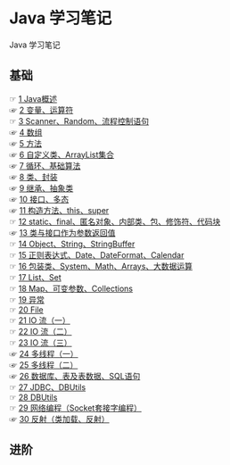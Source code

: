 # Java 学习笔记
Java 学习笔记
## 基础
☞ [1 Java概述](doc/1%20Java%E6%A6%82%E8%BF%B0.md)  
☞ [2 变量、运算符](doc/2%20%E5%8F%98%E9%87%8F%E3%80%81%E8%BF%90%E7%AE%97%E7%AC%A6.md)  
☞ [3 Scanner、Random、流程控制语句](doc/3%20Scanner%E3%80%81Random%E3%80%81%E6%B5%81%E7%A8%8B%E6%8E%A7%E5%88%B6%E8%AF%AD%E5%8F%A5.md)  
☞ [4 数组](doc/4%20%E6%95%B0%E7%BB%84.md)  
☞ [5 方法](doc/5%20%E6%96%B9%E6%B3%95.md)  
☞ [6 自定义类、ArrayList集合](doc/6%20%E8%87%AA%E5%AE%9A%E4%B9%89%E7%B1%BB%E3%80%81ArrayList%E9%9B%86%E5%90%88.1.md)  
☞ [7 循环、基础算法](doc/7%20%E5%BE%AA%E7%8E%AF%E3%80%81%E5%9F%BA%E7%A1%80%E7%AE%97%E6%B3%95.md)  
☞ [8 类、封装](doc/8%20%20%E7%B1%BB%E3%80%81%E5%B0%81%E8%A3%85.md)  
☞ [9 继承、抽象类](doc/9%20%E7%BB%A7%E6%89%BF%E3%80%81%E6%8A%BD%E8%B1%A1%E7%B1%BB.md)  
☞ [10 接口、多态](doc/10%20%E6%8E%A5%E5%8F%A3%E3%80%81%E5%A4%9A%E6%80%81.md)  
☞ [11 构造方法、this、super](doc/11%20%E6%9E%84%E9%80%A0%E6%96%B9%E6%B3%95%E3%80%81this%E3%80%81super.md)  
☞ [12 static、final、匿名对象、内部类、包、修饰符、代码块](doc/12%20static%E3%80%81final%E3%80%81%E5%8C%BF%E5%90%8D%E5%AF%B9%E8%B1%A1%E3%80%81%E5%86%85%E9%83%A8%E7%B1%BB%E3%80%81%E5%8C%85%E3%80%81%E4%BF%AE%E9%A5%B0%E7%AC%A6%E3%80%81%E4%BB%A3%E7%A0%81%E5%9D%97.md)  
☞ [13 类与接口作为参数返回值](doc/13%20%E7%B1%BB%E4%B8%8E%E6%8E%A5%E5%8F%A3%E4%BD%9C%E4%B8%BA%E5%8F%82%E6%95%B0%E8%BF%94%E5%9B%9E%E5%80%BC.md)  
☞ [14 Object、String、StringBuffer](doc/14%20Object%E3%80%81String%E3%80%81StringBuffer.md)  
☞ [15 正则表达式、Date、DateFormat、Calendar](doc/15%20%E6%AD%A3%E5%88%99%E8%A1%A8%E8%BE%BE%E5%BC%8F%E3%80%81Date%E3%80%81DateFormat%E3%80%81Calendar.md)  
☞ [16 包装类、System、Math、Arrays、大数据运算](doc/16%20%E5%8C%85%E8%A3%85%E7%B1%BB%E3%80%81System%E3%80%81Math%E3%80%81Arrays%E3%80%81%E5%A4%A7%E6%95%B0%E6%8D%AE%E8%BF%90%E7%AE%97.md)  
☞ [17 List、Set](doc/17%20List%E3%80%81Set.md)  
☞ [18 Map、可变参数、Collections](doc/18%20Map%E3%80%81%E5%8F%AF%E5%8F%98%E5%8F%82%E6%95%B0%E3%80%81Collections.md)  
☞ [19 异常](https://github.com/AcherLi/Java/blob/master/doc/19%20%E5%BC%82%E5%B8%B8.md)  
☞ [20 File](https://github.com/AcherLi/Java/master/doc/20%20File.md)  
☞ [21 IO 流（一）](https://github.com/AcherLi/Java/blob/master/doc/21%20IO%20%E6%B5%81%EF%BC%88%E4%B8%80%EF%BC%89.md)  
☞ [22 IO 流（二）](https://github.com/AcherLi/Java/blob/master/doc/22%20IO%20%E6%B5%81%EF%BC%88%E4%BA%8C%EF%BC%89.md)  
☞ [23 IO 流（三）](https://github.com/AcherLi/Java/blob/master/doc/23%20IO%20%E6%B5%81%EF%BC%88%E4%B8%89%EF%BC%89.md)  
☞ [24 多线程（一）](doc/24%20%E5%A4%9A%E7%BA%BF%E7%A8%8B%EF%BC%88%E4%B8%80%EF%BC%89.md)  
☞ [25 多线程（二）](doc/25%20%E5%A4%9A%E7%BA%BF%E7%A8%8B%EF%BC%88%E4%BA%8C%EF%BC%89.md)  
☞ [26 数据库、表及表数据、SQL语句](doc/26%20%E6%95%B0%E6%8D%AE%E5%BA%93%E3%80%81%E8%A1%A8%E5%8F%8A%E8%A1%A8%E6%95%B0%E6%8D%AE%E3%80%81SQL%E8%AF%AD%E5%8F%A5.md)  
☞ [27 JDBC、DBUtils](doc/27%20JDBC%E3%80%81DBUtils.md)  
☞ [28 DBUtils](doc/28%20DBUtils.md)  
☞ [29 网络编程（Socket套接字编程）](doc/29%20%E7%BD%91%E7%BB%9C%E7%BC%96%E7%A8%8B%EF%BC%88Socket%E5%A5%97%E6%8E%A5%E5%AD%97%E7%BC%96%E7%A8%8B%EF%BC%89.md)  
☞ [30 反射（类加载、反射）](doc/30%20%E5%8F%8D%E5%B0%84%EF%BC%88%E7%B1%BB%E5%8A%A0%E8%BD%BD%E3%80%81%E5%8F%8D%E5%B0%84%EF%BC%89.md) 
## 进阶
